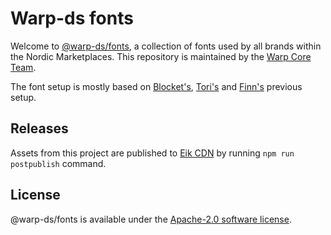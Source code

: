 # Warp-ds fonts

Welcome to [@warp-ds/fonts](https://github.com/warp-ds/fonts),
a collection of fonts used by all brands within the Nordic Marketplaces.
This repository is maintained by the [Warp Core Team](https://github.com/orgs/warp-ds/teams/warp-core-team).

The font setup is mostly based on [Blocket's](https://github.schibsted.io/blocket/blocket-ui/blob/master/styleguide/index.css#L140-L163), [Tori's](https://github.schibsted.io/Tori/tori.fi/blob/0ce0d7392a3ccd9502206e206871e0769630f66c/www/css/site/blocket.css#L26-L40) and [Finn's](https://github.com/fabric-ds/css/blob/01fd80a27461cf0d593911e974853f84963d0681/src/base.css#L1-L15) previous setup.


## Releases

Assets from this project are published to [Eik CDN](https://assets.finn.no/pkg/@warp-ds/fonts) by running `npm run postpublish` command.


## License

@warp-ds/fonts is available under the [Apache-2.0 software license](https://github.com/warp-ds/fonts/blob/main/LICENSE).
